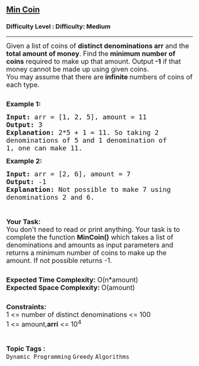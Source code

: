 <h2><a href="https://www.geeksforgeeks.org/problems/min-coin5549/1?page=1&difficulty=Medium&status=unsolved&sortBy=submissions">Min Coin</a></h2><h3>Difficulty Level : Difficulty: Medium</h3><hr><div class="problems_problem_content__Xm_eO"><p><span style="font-size: 18px;">Given a list of coins of <strong>distinct denominations arr</strong> and the <strong>total amount of money</strong>. Find the<strong> minimum number of coins</strong> required to make up that amount. Output<strong> -1</strong> if that money cannot be made up using given coins.<br>You may assume that there are<strong> infinite </strong>numbers of coins of each type.</span><br>&nbsp;</p>
<p><span style="font-size: 18px;"><strong>Example 1:</strong></span></p>
<pre><span style="font-size: 18px;"><strong>Input: </strong>arr = [1, 2, 5], amount = 11
<strong>Output: </strong>3
<strong>Explanation: </strong>2*5 + 1 = 11. So taking 2 
denominations of 5 and 1 denomination of  
1, </span><span style="font-size: 18px;">one can make 11.</span>
</pre>
<p><span style="font-size: 18px;"><strong>Example 2:</strong></span></p>
<pre><strong><span style="font-size: 18px;">Input: </span></strong><span style="font-size: 18px;">arr = [2, 6], amount = 7
<strong>Output: </strong>-1
<strong>Explanation: </strong>Not possible to make 7 using 
denominations 2 and 6.</span>
</pre>
<p>&nbsp;</p>
<p><span style="font-size: 18px;"><strong>Your Task:</strong><br>You don't need to read or print anything. Your task is to complete the function&nbsp;<strong>MinCoin()</strong> which takes a list of denominations and amounts as input parameters and returns a minimum number of coins to make up the amount. If not possible returns -1.</span><br>&nbsp;</p>
<p><span style="font-size: 18px;"><strong>Expected Time Complexity:&nbsp;</strong>O(n*amount)<br><strong>Expected Space Complexity:&nbsp;</strong>O(amount)</span><br>&nbsp;</p>
<p><span style="font-size: 18px;"><strong>Constraints:</strong><br>1 &lt;= number of distinct denominations&nbsp;&lt;= 100</span><br><span style="font-size: 18px;">1 &lt;= amount,<strong>arri</strong> &lt;= 10<sup>4</sup></span></p></div><br><p><span style=font-size:18px><strong>Topic Tags : </strong><br><code>Dynamic Programming</code>&nbsp;<code>Greedy</code>&nbsp;<code>Algorithms</code>&nbsp;